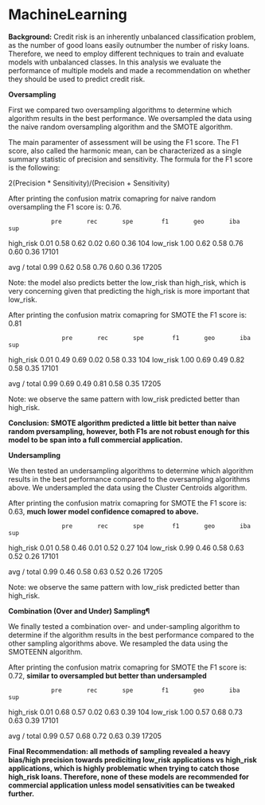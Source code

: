 # MachineLearning

**Background:** Credit risk is an inherently unbalanced classification problem, as the number of good loans easily outnumber the number of risky loans. Therefore, we need to employ different techniques to train and evaluate models with unbalanced classes. In this analysis we evaluate the performance of multiple models and made a recommendation on whether they should be used to predict credit risk.

**Oversampling**

First we compared two oversampling algorithms to determine which algorithm results in the best performance. 
We oversampled the data using the naive random oversampling algorithm and the SMOTE algorithm. 

The main paramenter of assessment will be using the F1 score. The F1 score, also called the harmonic mean, can be characterized as a single summary statistic of precision and sensitivity. The formula for the F1 score is the following:

2(Precision * Sensitivity)/(Precision + Sensitivity)

After printing the confusion matrix comapring for naive random oversampling the F1 score is: 0.76.  

                pre       rec       spe        f1       geo       iba       sup

  high_risk       0.01      0.58      0.62      0.02      0.60      0.36       104
   low_risk       1.00      0.62      0.58      0.76      0.60      0.36     17101

avg / total       0.99      0.62      0.58      0.76      0.60      0.36     17205

Note: the model also predicts better the low_risk than high_risk, which is very concerning given that predicting the high_risk is more important that low_risk.

After printing the confusion matrix comapring for SMOTE the F1 score is: 0.81 

                   pre       rec       spe        f1       geo       iba       sup

  high_risk       0.01      0.49      0.69      0.02      0.58      0.33       104
   low_risk       1.00      0.69      0.49      0.82      0.58      0.35     17101

avg / total       0.99      0.69      0.49      0.81      0.58      0.35     17205

Note: we observe the same pattern with low_risk predicted better than high_risk.

**Conclusion: SMOTE algorithm predicted a little bit better than naive random pversampling, however, both F1s are not robust enough for this model to be span into a full commercial application.**

**Undersampling**

We then tested an undersampling algorithms to determine which algorithm results in the best performance compared to the oversampling algorithms above. We undersampled the data using the Cluster Centroids algorithm.

After printing the confusion matrix comapring for SMOTE the F1 score is: 0.63, **much lower model confidence comapred to above.**

                   pre       rec       spe        f1       geo       iba       sup

  high_risk       0.01      0.58      0.46      0.01      0.52      0.27       104
   low_risk       0.99      0.46      0.58      0.63      0.52      0.26     17101

avg / total       0.99      0.46      0.58      0.63      0.52      0.26     17205

Note: we observe the same pattern with low_risk predicted better than high_risk.

**Combination (Over and Under) Sampling¶**

We finally tested a combination over- and under-sampling algorithm to determine if the algorithm results in the best performance compared to the other sampling algorithms above. We resampled the data using the SMOTEENN algorithm.

After printing the confusion matrix comapring for SMOTE the F1 score is: 0.72, **similar to oversampled but better than undersampled**

                pre       rec       spe        f1       geo       iba       sup

  high_risk       0.01      0.68      0.57      0.02      0.63      0.39       104
   low_risk       1.00      0.57      0.68      0.73      0.63      0.39     17101

avg / total       0.99      0.57      0.68      0.72      0.63      0.39     17205


**Final Recommendation: all methods of sampling revealed a heavy bias/high precision towards prediciting low_risk applications vs high_risk applications, which is highly problematic when trying to catch those high_risk loans. Therefore, none of these models are recommended for commercial application unless model sensativities can be tweaked further.**